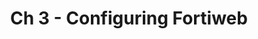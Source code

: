 ---
title: "Ch 3 - Configuring Fortiweb"
chapter: false
linkTitle: "Ch 3: Configuration"
weight: 20
---